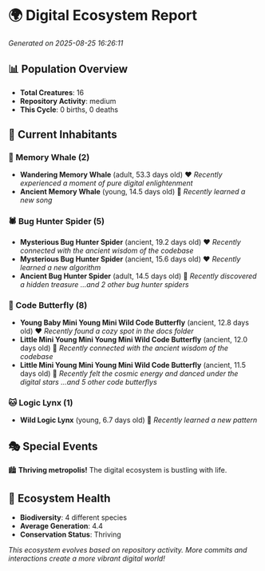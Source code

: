 # 🌍 Digital Ecosystem Report
*Generated on 2025-08-25 16:26:11*

## 📊 Population Overview
- **Total Creatures**: 16
- **Repository Activity**: medium
- **This Cycle**: 0 births, 0 deaths

## 👥 Current Inhabitants

### 🐋 Memory Whale (2)
- **Wandering Memory Whale** (adult, 53.3 days old) ❤️
  *Recently experienced a moment of pure digital enlightenment*
- **Ancient Memory Whale** (young, 14.5 days old) 💚
  *Recently learned a new song*

### 🕷️ Bug Hunter Spider (5)
- **Mysterious Bug Hunter Spider** (ancient, 19.2 days old) ❤️
  *Recently connected with the ancient wisdom of the codebase*
- **Mysterious Bug Hunter Spider** (ancient, 15.6 days old) ❤️
  *Recently learned a new algorithm*
- **Ancient Bug Hunter Spider** (adult, 14.5 days old) 💛
  *Recently discovered a hidden treasure*
  *...and 2 other bug hunter spiders*

### 🦋 Code Butterfly (8)
- **Young Baby Mini Young Mini Wild Code Butterfly** (ancient, 12.8 days old) ❤️
  *Recently found a cozy spot in the docs folder*
- **Little Mini Young Mini Young Mini Wild Code Butterfly** (ancient, 12.0 days old) 💛
  *Recently connected with the ancient wisdom of the codebase*
- **Little Mini Young Mini Young Mini Wild Code Butterfly** (ancient, 11.5 days old) 💛
  *Recently felt the cosmic energy and danced under the digital stars*
  *...and 5 other code butterflys*

### 🐱 Logic Lynx (1)
- **Wild Logic Lynx** (young, 6.7 days old) 💚
  *Recently learned a new pattern*

## 🎭 Special Events

🏙️ **Thriving metropolis!** The digital ecosystem is bustling with life.

## 🔬 Ecosystem Health
- **Biodiversity**: 4 different species
- **Average Generation**: 4.4
- **Conservation Status**: Thriving

*This ecosystem evolves based on repository activity. More commits and interactions create a more vibrant digital world!*